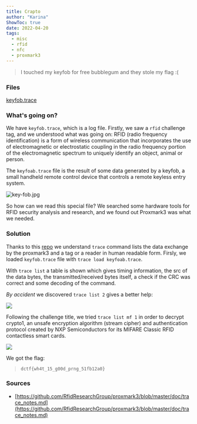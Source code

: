 ```yaml
---
title: Crapto
author: "Karina"
ShowToc: true
date: 2022-04-20
tags:
  - misc
  - rfid
  - nfc
  - proxmark3
---
```


> I touched my keyfob for free bubblegum and they stole my flag :(

### Files

[keyfob.trace](https://wiki-ulisse.fuo.fi/ctf/dragonsec-2022/crapto/keyfob.trace)

### What's going on?

We have `keyfob.trace`, which is a log file. Firstly, we saw a `rfid` challenge tag, and we understood what was going on: RFID (radio frequency identification) is a form of wireless communication that incorporates the use of electromagnetic or electrostatic coupling in the radio frequency portion of the electromagnetic spectrum to uniquely identify an object, animal or person.

The `keyfoab.trace` file is the result of some data generated by a keyfob, a small handheld remote control device that controls a remote keyless entry system.

![key-fob.jpg](/ctf/dragonsec-2022/crapto/key-fob.jpg)

So how can we read this special file? We searched some hardware tools for RFID security analysis and research, and we found out Proxmark3 was what we needed.

### Solution

Thanks to this [repo](https://github.com/RfidResearchGroup/proxmark3/blob/master/doc/commands.md) we understand `trace` command lists the data exchange by the proxmark3 and a tag or a reader in human readable form. Firsly, we loaded `keyfob.trace` file with `trace load keyfoab.trace`.

With `trace list` a table is shown which gives timing information, the src of the data bytes, the transmitted/received bytes itself, a check if the CRC was correct and some decoding of the command.

_By accident_ we discovered `trace list 2` gives a better help:

![](/ctf/dragonsec-2022/crapto/dodo-trace.png)

Following the challenge title, we tried `trace list mf 1` in order to decrypt crypto1, an unsafe encryption algorithm (stream cipher) and authentication protocol created by NXP Semiconductors for its MIFARE Classic RFID contactless smart cards.

![](/ctf/dragonsec-2022/crapto/crapto-solution.png)

We got the flag:

> `dctf{wh4t_15_g00d_prng_51fb12a0}`

### Sources

- [https://github.com/RfidResearchGroup/proxmark3/blob/master/doc/trace_notes.md](https://github.com/RfidResearchGroup/proxmark3/blob/master/doc/trace_notes.md)
